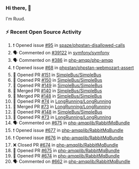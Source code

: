 ### Hi there, 👋

I'm Ruud.
 
### :zap: Recent Open Source Activity

<!--START_SECTION:activity-->
1. ❗️ Opened issue [#95](https://github.com/spaze/phpstan-disallowed-calls/issues/95) in [spaze/phpstan-disallowed-calls](https://github.com/spaze/phpstan-disallowed-calls)
2. 🗣 Commented on [#39122](https://github.com/symfony/symfony/issues/39122) in [symfony/symfony](https://github.com/symfony/symfony)
3. 🗣 Commented on [#386](https://github.com/php-amqp/php-amqp/issues/386) in [php-amqp/php-amqp](https://github.com/php-amqp/php-amqp)
4. ❗️ Opened issue [#68](https://github.com/phpstan/phpstan-webmozart-assert/issues/68) in [phpstan/phpstan-webmozart-assert](https://github.com/phpstan/phpstan-webmozart-assert)
5. 💪 Opened PR [#151](https://github.com/SimpleBus/SimpleBus/pull/151) in [SimpleBus/SimpleBus](https://github.com/SimpleBus/SimpleBus)
6. 💪 Opened PR [#150](https://github.com/SimpleBus/SimpleBus/pull/150) in [SimpleBus/SimpleBus](https://github.com/SimpleBus/SimpleBus)
7. 💪 Opened PR [#149](https://github.com/SimpleBus/SimpleBus/pull/149) in [SimpleBus/SimpleBus](https://github.com/SimpleBus/SimpleBus)
8. 🎉 Merged PR [#140](https://github.com/SimpleBus/SimpleBus/pull/140) in [SimpleBus/SimpleBus](https://github.com/SimpleBus/SimpleBus)
9. 🎉 Merged PR [#148](https://github.com/SimpleBus/SimpleBus/pull/148) in [SimpleBus/SimpleBus](https://github.com/SimpleBus/SimpleBus)
10. 💪 Opened PR [#74](https://github.com/LongRunning/LongRunning/pull/74) in [LongRunning/LongRunning](https://github.com/LongRunning/LongRunning)
11. 🎉 Merged PR [#73](https://github.com/LongRunning/LongRunning/pull/73) in [LongRunning/LongRunning](https://github.com/LongRunning/LongRunning)
12. 💪 Opened PR [#148](https://github.com/SimpleBus/SimpleBus/pull/148) in [SimpleBus/SimpleBus](https://github.com/SimpleBus/SimpleBus)
13. 💪 Opened PR [#73](https://github.com/LongRunning/LongRunning/pull/73) in [LongRunning/LongRunning](https://github.com/LongRunning/LongRunning)
14. 🗣 Commented on [#675](https://github.com/php-amqplib/RabbitMqBundle/issues/675) in [php-amqplib/RabbitMqBundle](https://github.com/php-amqplib/RabbitMqBundle)
15. ❗️ Opened issue [#677](https://github.com/php-amqplib/RabbitMqBundle/issues/677) in [php-amqplib/RabbitMqBundle](https://github.com/php-amqplib/RabbitMqBundle)
16. ❗️ Opened issue [#676](https://github.com/php-amqplib/RabbitMqBundle/issues/676) in [php-amqplib/RabbitMqBundle](https://github.com/php-amqplib/RabbitMqBundle)
17. ❌ Closed PR [#674](https://github.com/php-amqplib/RabbitMqBundle/pull/674) in [php-amqplib/RabbitMqBundle](https://github.com/php-amqplib/RabbitMqBundle)
18. 💪 Opened PR [#675](https://github.com/php-amqplib/RabbitMqBundle/pull/675) in [php-amqplib/RabbitMqBundle](https://github.com/php-amqplib/RabbitMqBundle)
19. 💪 Opened PR [#674](https://github.com/php-amqplib/RabbitMqBundle/pull/674) in [php-amqplib/RabbitMqBundle](https://github.com/php-amqplib/RabbitMqBundle)
20. 🗣 Commented on [#662](https://github.com/php-amqplib/RabbitMqBundle/issues/662) in [php-amqplib/RabbitMqBundle](https://github.com/php-amqplib/RabbitMqBundle)
<!--END_SECTION:activity-->
